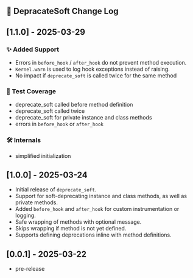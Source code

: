 
## 📝 DepracateSoft Change Log

## [1.1.0] - 2025-03-29
### ✨ Added Support
 - Errors in `before_hook` / `after_hook` do not prevent method execution.
 - `Kernel.warn` is used to log hook exceptions instead of raising.
 - No impact if `deprecate_soft` is called twice for the same method
### 🧪 Test Coverage
 - deprecate_soft called before method definition
 - deprecate_soft called twice
 - deprecate_soft for private instance and class methods
 - errors in `before_hook` or `after_hook` 
### 🛠️ Internals
 -  simplified initialization

## [1.0.0] - 2025-03-24
- Initial release of `deprecate_soft`.
- Support for soft-deprecating instance and class methods, as well as private methods.
- Added `before_hook` and `after_hook` for custom instrumentation or logging.
- Safe wrapping of methods with optional message.
- Skips wrapping if method is not yet defined.
- Supports defining deprecations inline with method definitions.

## [0.0.1] - 2025-03-22
 - pre-release
